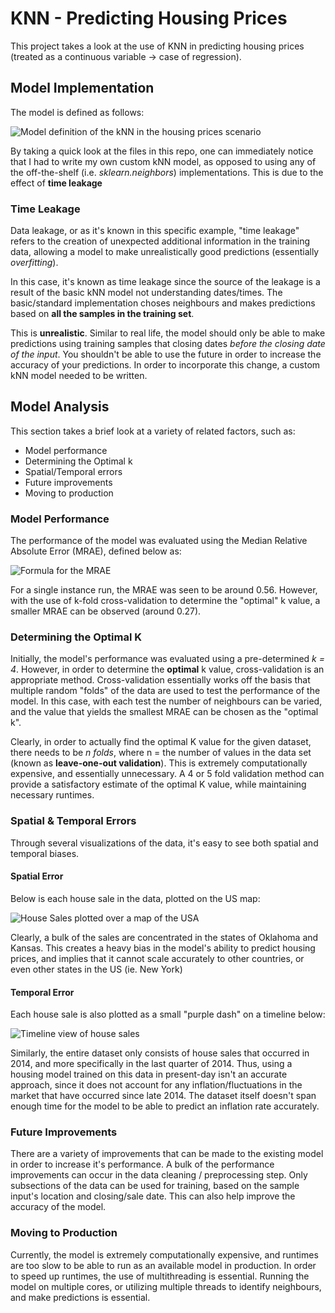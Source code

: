 # KNN - Predicting Housing Prices

This project takes a look at the use of KNN in predicting housing prices (treated as a continuous variable -> case of regression).

## Model Implementation

The model is defined as follows:

![Model definition of the kNN in the housing prices scenario](https://lh3.googleusercontent.com/-Ss_u5hnUUeQ/WdxApNHaIvI/AAAAAAAAZAw/OrtX8uFmyYQePA8eBA75jIeRUSdCrgxNQCLcBGAs/s0/Screen+Shot+2017-10-09+at+11.37.17+PM.png "Screen Shot 2017-10-09 at 11.37.17 PM.png")

By taking a quick look at the files in this repo, one can immediately notice that I had to write my own custom kNN model, as opposed to using any of the off-the-shelf (i.e. *sklearn.neighbors*) implementations. This is due to the effect of **time leakage**

### Time Leakage

Data leakage, or as it's known in this specific example, "time leakage" refers to the creation of unexpected additional information in the training data, allowing a model to make unrealistically good predictions (essentially *overfitting*).

In this case, it's known as time leakage since the source of the leakage is a result of the basic kNN model not understanding dates/times. The basic/standard implementation choses neighbours and makes predictions based on **all the samples in the training set**. 

This is **unrealistic**. Similar to real life, the model should only be able to make predictions using training samples that closing dates *before the closing date of the input*. You shouldn't be able to use the future in order to increase the accuracy of your predictions. In order to incorporate this change, a custom kNN model needed to be written.

## Model Analysis
This section takes a brief look at a variety of related factors, such as:

 - Model performance
 - Determining the Optimal k
 - Spatial/Temporal errors
 - Future improvements
 - Moving to production

### Model Performance

The performance of the model was evaluated using the Median Relative Absolute Error (MRAE), defined below as:

![Formula for the MRAE](https://lh3.googleusercontent.com/-QIIBg61uScI/WdzPxoO2D3I/AAAAAAAAZBU/xHFcfEmmvGIC8iyRDPZNJIi1rCWmJ10dACLcBGAs/s0/Screen+Shot+2017-10-10+at+9.48.10+AM.png "Screen Shot 2017-10-10 at 9.48.10 AM.png")

For a single instance run, the MRAE was seen to be around 0.56. However, with the use of k-fold cross-validation to determine the "optimal" k value, a smaller MRAE can be observed (around 0.27).

### Determining the Optimal K

Initially, the model's performance was evaluated using a pre-determined *k = 4*. However, in order to determine the **optimal** k value, cross-validation is an appropriate method. Cross-validation essentially works off the basis that multiple random "folds" of the data are used to test the performance of the model. In this case, with each test the number of neighbours can be varied, and the value that yields the smallest MRAE can be chosen as the "optimal k".

Clearly, in order to actually find the optimal K value for the given dataset, there needs to be *n folds*, where n = the number of values in the data set (known as **leave-one-out validation**). This is extremely computationally expensive, and essentially unnecessary. A 4 or 5 fold validation method can provide a satisfactory estimate of the optimal K value, while maintaining necessary runtimes.

### Spatial & Temporal Errors

Through several visualizations of the data, it's easy to see both spatial and temporal biases.

#### Spatial Error

Below is each house sale in the data, plotted on the US map:

![House Sales plotted over a map of the USA](https://lh3.googleusercontent.com/-batBMVF7cVY/WdzXBwD_gPI/AAAAAAAAZBo/WkikIGmx-jwV2t6qILUZQMVcMATlRxW-QCLcBGAs/s0/Screen+Shot+2017-10-10+at+10.17.16+AM.png "Screen Shot 2017-10-10 at 10.17.16 AM.png")

Clearly, a bulk of the sales are concentrated in the states of Oklahoma and Kansas. This creates a heavy bias in the model's ability to predict housing prices, and implies that it cannot scale accurately to other countries, or even other states in the US (ie. New York)

#### Temporal Error

Each house sale is also plotted as a small "purple dash" on a timeline below:

![Timeline view of house sales](https://lh3.googleusercontent.com/-JHi9NKVG_po/WdzZWDWaFVI/AAAAAAAAZB0/-pLLnnwjvK48757-NDas-kW80kDUmxluwCLcBGAs/s0/Screen+Shot+2017-10-10+at+10.28.58+AM.png "Screen Shot 2017-10-10 at 10.28.58 AM.png")

Similarly, the entire dataset only consists of house sales that occurred in 2014, and more specifically in the last quarter of 2014. Thus, using a housing model trained on this data in present-day isn't an accurate approach, since it does not account for any inflation/fluctuations in the market that have occurred since late 2014. The dataset itself doesn't span enough time for the model to be able to predict an inflation rate accurately.

### Future Improvements

There are a variety of improvements that can be made to the existing model in order to increase it's performance. A bulk of the performance improvements can occur in the data cleaning / preprocessing step. Only subsections of the data can be used for training, based on the sample input's location and closing/sale date. This can also help improve the accuracy of the model.

### Moving to Production

Currently, the model is extremely computationally expensive, and runtimes are too slow to be able to run as an available model in production. In order to speed up runtimes, the use of multithreading is essential. Running the model on multiple cores, or utilizing multiple threads to identify neighbours, and make predictions is essential.